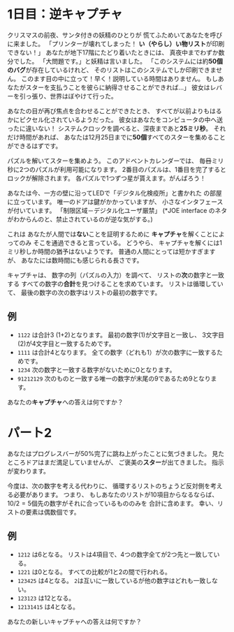 # 1日目：逆キャプチャ #

クリスマスの前夜、サンタ付きの妖精のひとりが
慌てふためいてあなたを呼びに来ました。
「プリンターが壊れてしまった！
**い（やらし）い物リスト**が印刷できない！」
あなたが地下17階にたどり着いたときには、
真夜中までわずか数分でした。
「大問題です。」と妖精は言いました。
「このシステムには約**50個のバグ**が存在しているけれど、
そのリストはこのシステムでしか印刷できません。
このます目の中に立って！早く！説明している時間はありません。
もしあなたがスターを支払うことを彼らに納得させることができれば…」
彼女はレバーを引っ張り、世界はぼやけて行った。

あなたの目が再び焦点を合わせることができたとき、
すべてが以前よりもはるかにピクセル化されているようだった。
彼女はあなたをコンピュータの中へ送ったに違いない！
システムクロックを調べると、深夜まであと**25ミリ秒**。
それだけ時間があれば、
あなたは12月25日までに**50個**すべてのスターを集めることができるはずです。

パズルを解いてスターを集めよう。
このアドベントカレンダーでは、
毎<strike>日</strike>ミリ秒に2つのパズルが利用可能になります。
2番目のパズルは、1番目を完了するとロックが解除されます。
各パズルで1つずつ星が貰えます。がんばろう！

あなたは今、一方の壁に沿ってLEDで「デジタル化検疫所」と書かれた
の部屋に立っています。
唯一のドアは鍵がかかっていますが、
小さなインタフェースが付いています。
「制限区域－デジタル化ユーザ厳禁」
(*JOE interface のネタがわからんのと、禁止されているのが逆な気がする。)

これは
あなたが人間では**ない**ことを証明するために
**キャプチャ**を解くことによってのみ
そこを通過できると言っている。
どうやら、
キャプチャを解くには1ミリ秒しか時間の猶予はないようです。
普通の人間にとっては短かすぎますが、
あなたには数時間にも感じられる長さです。

キャプチャは、
数字の列（パズルの入力）を調べて、
リストの**次**の数字と一致する
すべての数字の**合計**を見つけることを求めています。
リストは循環していて、
最後の数字の次の数字はリストの最初の数字です。

## 例 ##

- `1122` は合計3 (1+2)となります。
最初の数字(1)が文字目と一致し、
3文字目(2)が4文字目と一致するためです。
- `1111` は合計4となります。
全ての数字（どれも1）が次の数字に一致するためです。
- `1234` 次の数字と一致する数字がないために0となります。
- `91212129` 次のものと一致する唯一の数字が末尾の9であるため9となります。

あなたの**キャプチャ**への答えは何ですか？

# パート2 #

あなたはプログレスバーが50%完了に跳ね上がったことに気づきました。
見たところドアはまだ満足していませんが、
ご褒美の**スター**が出てきました。
指示が変わります。

今度は、次の数字を考える代わりに、
循環するリストのちょうど反対側を考える必要があります。
つまり、
もしあなたのリストが10項目からなるならば、
$10/2 = 5$個先の数字がそれに合っているもののみを
合計に含めます。
幸い、リストの要素は偶数個です。

## 例 ##

- `1212` は6となる。
リストは4項目で、4つの数字全てが2つ先と一致している。
- `1221` は0となる。
すべての比較が1と2の間で行われる。
- `123425` は4となる。
`2`は互いに一致しているが他の数字はどれも一致しない。
- `123123` は12となる。
- `12131415` は4となる。

あなたの新しいキャプチャへの答えは何ですか？
